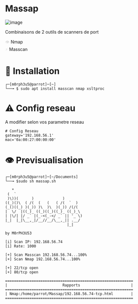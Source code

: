 # Massap

![image](https://github.com/user-attachments/assets/bce5b63b-c351-4a7f-bcbe-1162481924cd)



Combinaisons de 2 outils de scanners de port

<span style="color: #dddddd;">👁️</span> Nmap  
<span style="color: #dddddd;">⚡</span> Masscan

# 🔧 Installation

```
┌─[m0rph3u5@parrot]─[~]
└──╼ $ sudo apt install masscan nmap xsltproc
```
# ⚠️ Config reseau
A modifier selon vos parametre reseau

```
# Config Reseau
gateway='192.168.56.1'
mac='0a:00:27:00:00:00'
```

# 👁️ Previsualisation

```
┌─[m0rph3u5@parrot]─[~/Documents]
└──╼ $sudo sh massap.sh

   *                                
 (  `                               
 )\))(      )             )         
((_)()\  ( /(  (   (   ( /(  `  )   
(_()((_) )(_)) )\  )\  )(_)) /(/(   
|  \/  |((_)_ ((_)((_)((_)_ ((_)_\  
| |\/| |/ _` |(_-<(_-</ _` || '_ \) 
|_|  |_|\__,_|/__//__/\__,_|| .__/  
                            |_|     

by M0rPH3U53
      
[i] Scan IP: 192.168.56.74
[i] Rate: 1000
 
[+] Scan Masscan 192.168.56.74...100%
[+] Scan Nmap 192.168.56.74...100%

[+] 22/tcp open
[+] 80/tcp open
 
==========================================================
|                         Rapports                       |
==========================================================
| Nmap:/home/parrot/Massap/192.168.56.74-tcp.html        |
==========================================================

```





